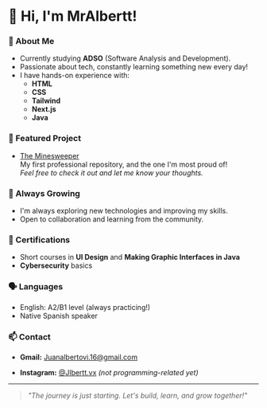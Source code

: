 # 👋 Hi, I'm MrAlbertt!

### 🚀 About Me
- Currently studying **ADSO** (Software Analysis and Development).
- Passionate about tech, constantly learning something new every day!
- I have hands-on experience with:
  - **HTML**
  - **CSS**
  - **Tailwind**
  - **Next.js**
  - **Java**

### 🌟 Featured Project
- [The Minesweeper](https://github.com/MrAlbertt/Minesweeper-core.git)  
  My first professional repository, and the one I'm most proud of!  
  *Feel free to check it out and let me know your thoughts.*

### 🌱 Always Growing
- I'm always exploring new technologies and improving my skills.
- Open to collaboration and learning from the community.

### 🏅 Certifications
- Short courses in **UI Design** and **Making Graphic Interfaces in Java**
- **Cybersecurity** basics

### 🗣️ Languages
- English: A2/B1 level (always practicing!)
- Native Spanish speaker

### 📫 Contact
- **Gmail:** [Juanalbertovi.16@gmail.com](https://mail.google.com/mail/?view=cm&fs=1&to=Juanalbertovi.16@gmail.com&su=Hi%20Juan,%20I%20want%20to%20talk%20with%20you!&body=I%20came%20from%20GitHub.)

- **Instagram:** [@Jlbertt.vx](https://instagram.com/Jlbertt.vx) *(not programming-related yet)*

---

> *"The journey is just starting. Let's build, learn, and grow together!"*
